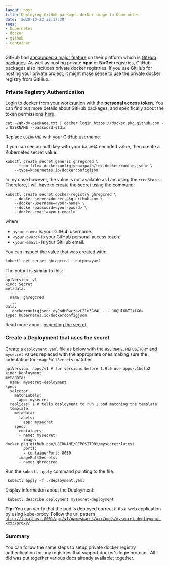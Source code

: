 ```yaml
---
layout: post
title: Deploying GitHub packages docker image to Kubernetes
date: '2020-10-22 22:17:38'
tags:
- kubernetes
- docker
- github
- container
---
```


GitHub had [announced a major feature](https://github.blog/2019-05-10-introducing-github-package-registry/) on their platform which is [GitHub packages](https://github.com/features/packages). As well as hosting private **npm** or **NuGet** registries, GitHub packages also includes private docker registries. If you use GitHub for hosting your private project, it might make sense to use the private docker registry from GitHub.

### Private Registry Authentication

Login to docker from your workstation with the **personal access token**. You can find out more details about GitHub packages, and specifically about the token permissions [here](https://help.github.com/en/packages/publishing-and-managing-packages/about-github-packages#about-tokens).

    cat ~/gh-do-package.txt | docker login https://docker.pkg.github.com -u USERNAME --password-stdin

Replace `USERNAME` with your GitHub username.

If you can see an auth key with your base64 encoded value, then create a Kubernetes secret value.

    kubectl create secret generic ghregcred \
        --from-file=.dockerconfigjson=<path/to/.docker/config.json> \
        --type=kubernetes.io/dockerconfigjson

In my case however, the value is not available as I am using the `credStore`. Therefore, I will have to create the secret using the command:

    kubectl create secret docker-registry ghregcred \
        --docker-server=docker.pkg.github.com \
        --docker-username=<your-name> \
        --docker-password=<your-pword> \
        --docker-email=<your-email>

where:

- `<your-name>` is your GitHub username.
- `<your-pword>` is your GitHub personal access token.
- `<your-email>` is your GitHub email.

You can inspect the value that was created with:

    kubectl get secret ghregcred --output=yaml

The output is similar to this:

    apiVersion: v1
    kind: Secret
    metadata:
      ...
      name: ghregcred
      ...
    data:
      .dockerconfigjson: eyJodHRwczovL2luZGV4L ... J0QUl6RTIifX0=
    type: kubernetes.io/dockerconfigjson

Read more about i[nspecting the secret](https://kubernetes.io/docs/tasks/configure-pod-container/pull-image-private-registry/#inspecting-the-secret-regcred).

### Create a Deployment that uses the secret

Create a `deployment.yaml` file as below with the `USERNAME`, `REPOSITORY` and `mysecret` values replaced with the appropriate ones making sure the indentation for `imagePullSecrets` matches.

    apiVersion: apps/v1 # for versions before 1.9.0 use apps/v1beta2
    kind: Deployment
    metadata:
      name: mysecret-deployment
    spec:
      selector:
        matchLabels:
          app: mysecret
      replicas: 1 # tells deployment to run 1 pod matching the template
      template:
        metadata:
          labels:
            app: mysecret
        spec:
          containers:
          - name: mysecret
            image: docker.pkg.github.com/USERNAME/REPOSITORY/mysecret:latest
            ports:
            - containerPort: 8080
          imagePullSecrets:
          - name: ghregcred

Run the `kubectl apply` command pointing to the file.

     kubectl apply -f ./deployment.yaml

Display information about the Deployment:

     kubectl describe deployment mysecret-deployment

**Tip:** You can verify that the pod is deployed correct if its a web application by using kube-proxy. Follow the url pattern [`http://localhost:8001/api/v1/namespaces/xxx/pods/mysecret-deployment-xxx:/proxy/`](http://localhost:8001/api/v1/namespaces/default/pods/kajaji-deployment-546f78876-nmm65:/proxy/)

### Summary

You can follow the same steps to setup private docker registry authentication for any registries that support docker's login protocol. All I did was put together various docs already available; together.

